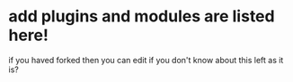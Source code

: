# add plugins and modules are listed here!

if you haved forked then you can edit if you don't know about this left as it is?
